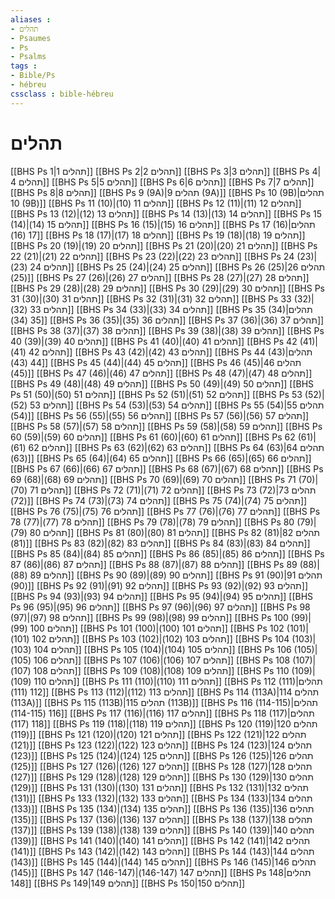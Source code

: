 ```yaml
---
aliases : 
- תהלים
- Psaumes
- Ps
- Psalms
tags : 
- Bible/Ps
- hébreu
cssclass : bible-hébreu
---
```


# תהלים

[[BHS Ps 1|תהלים 1]]
[[BHS Ps 2|תהלים 2]]
[[BHS Ps 3|תהלים 3]]
[[BHS Ps 4|תהלים 4]]
[[BHS Ps 5|תהלים 5]]
[[BHS Ps 6|תהלים 6]]
[[BHS Ps 7|תהלים 7]]
[[BHS Ps 8|תהלים 8]]
[[BHS Ps 9 (9A)|תהלים 9 (9A)]]
[[BHS Ps 10 (9B)|תהלים 10 (9B)]]
[[BHS Ps 11 (10)|תהלים 11 (10)]]
[[BHS Ps 12 (11)|תהלים 12 (11)]]
[[BHS Ps 13 (12)|תהלים 13 (12)]]
[[BHS Ps 14 (13)|תהלים 14 (13)]]
[[BHS Ps 15 (14)|תהלים 15 (14)]]
[[BHS Ps 16 (15)|תהלים 16 (15)]]
[[BHS Ps 17 (16)|תהלים 17 (16)]]
[[BHS Ps 18 (17)|תהלים 18 (17)]]
[[BHS Ps 19 (18)|תהלים 19 (18)]]
[[BHS Ps 20 (19)|תהלים 20 (19)]]
[[BHS Ps 21 (20)|תהלים 21 (20)]]
[[BHS Ps 22 (21)|תהלים 22 (21)]]
[[BHS Ps 23 (22)|תהלים 23 (22)]]
[[BHS Ps 24 (23)|תהלים 24 (23)]]
[[BHS Ps 25 (24)|תהלים 25 (24)]]
[[BHS Ps 26 (25)|תהלים 26 (25)]]
[[BHS Ps 27 (26)|תהלים 27 (26)]]
[[BHS Ps 28 (27)|תהלים 28 (27)]]
[[BHS Ps 29 (28)|תהלים 29 (28)]]
[[BHS Ps 30 (29)|תהלים 30 (29)]]
[[BHS Ps 31 (30)|תהלים 31 (30)]]
[[BHS Ps 32 (31)|תהלים 32 (31)]]
[[BHS Ps 33 (32)|תהלים 33 (32)]]
[[BHS Ps 34 (33)|תהלים 34 (33)]]
[[BHS Ps 35 (34)|תהלים 35 (34)]]
[[BHS Ps 36 (35)|תהלים 36 (35)]]
[[BHS Ps 37 (36)|תהלים 37 (36)]]
[[BHS Ps 38 (37)|תהלים 38 (37)]]
[[BHS Ps 39 (38)|תהלים 39 (38)]]
[[BHS Ps 40 (39)|תהלים 40 (39)]]
[[BHS Ps 41 (40)|תהלים 41 (40)]]
[[BHS Ps 42 (41)|תהלים 42 (41)]]
[[BHS Ps 43 (42)|תהלים 43 (42)]]
[[BHS Ps 44 (43)|תהלים 44 (43)]]
[[BHS Ps 45 (44)|תהלים 45 (44)]]
[[BHS Ps 46 (45)|תהלים 46 (45)]]
[[BHS Ps 47 (46)|תהלים 47 (46)]]
[[BHS Ps 48 (47)|תהלים 48 (47)]]
[[BHS Ps 49 (48)|תהלים 49 (48)]]
[[BHS Ps 50 (49)|תהלים 50 (49)]]
[[BHS Ps 51 (50)|תהלים 51 (50)]]
[[BHS Ps 52 (51)|תהלים 52 (51)]]
[[BHS Ps 53 (52)|תהלים 53 (52)]]
[[BHS Ps 54 (53)|תהלים 54 (53)]]
[[BHS Ps 55 (54)|תהלים 55 (54)]]
[[BHS Ps 56 (55)|תהלים 56 (55)]]
[[BHS Ps 57 (56)|תהלים 57 (56)]]
[[BHS Ps 58 (57)|תהלים 58 (57)]]
[[BHS Ps 59 (58)|תהלים 59 (58)]]
[[BHS Ps 60 (59)|תהלים 60 (59)]]
[[BHS Ps 61 (60)|תהלים 61 (60)]]
[[BHS Ps 62 (61)|תהלים 62 (61)]]
[[BHS Ps 63 (62)|תהלים 63 (62)]]
[[BHS Ps 64 (63)|תהלים 64 (63)]]
[[BHS Ps 65 (64)|תהלים 65 (64)]]
[[BHS Ps 66 (65)|תהלים 66 (65)]]
[[BHS Ps 67 (66)|תהלים 67 (66)]]
[[BHS Ps 68 (67)|תהלים 68 (67)]]
[[BHS Ps 69 (68)|תהלים 69 (68)]]
[[BHS Ps 70 (69)|תהלים 70 (69)]]
[[BHS Ps 71 (70)|תהלים 71 (70)]]
[[BHS Ps 72 (71)|תהלים 72 (71)]]
[[BHS Ps 73 (72)|תהלים 73 (72)]]
[[BHS Ps 74 (73)|תהלים 74 (73)]]
[[BHS Ps 75 (74)|תהלים 75 (74)]]
[[BHS Ps 76 (75)|תהלים 76 (75)]]
[[BHS Ps 77 (76)|תהלים 77 (76)]]
[[BHS Ps 78 (77)|תהלים 78 (77)]]
[[BHS Ps 79 (78)|תהלים 79 (78)]]
[[BHS Ps 80 (79)|תהלים 80 (79)]]
[[BHS Ps 81 (80)|תהלים 81 (80)]]
[[BHS Ps 82 (81)|תהלים 82 (81)]]
[[BHS Ps 83 (82)|תהלים 83 (82)]]
[[BHS Ps 84 (83)|תהלים 84 (83)]]
[[BHS Ps 85 (84)|תהלים 85 (84)]]
[[BHS Ps 86 (85)|תהלים 86 (85)]]
[[BHS Ps 87 (86)|תהלים 87 (86)]]
[[BHS Ps 88 (87)|תהלים 88 (87)]]
[[BHS Ps 89 (88)|תהלים 89 (88)]]
[[BHS Ps 90 (89)|תהלים 90 (89)]]
[[BHS Ps 91 (90)|תהלים 91 (90)]]
[[BHS Ps 92 (91)|תהלים 92 (91)]]
[[BHS Ps 93 (92)|תהלים 93 (92)]]
[[BHS Ps 94 (93)|תהלים 94 (93)]]
[[BHS Ps 95 (94)|תהלים 95 (94)]]
[[BHS Ps 96 (95)|תהלים 96 (95)]]
[[BHS Ps 97 (96)|תהלים 97 (96)]]
[[BHS Ps 98 (97)|תהלים 98 (97)]]
[[BHS Ps 99 (98)|תהלים 99 (98)]]
[[BHS Ps 100 (99)|תהלים 100 (99)]]
[[BHS Ps 101 (100)|תהלים 101 (100)]]
[[BHS Ps 102 (101)|תהלים 102 (101)]]
[[BHS Ps 103 (102)|תהלים 103 (102)]]
[[BHS Ps 104 (103)|תהלים 104 (103)]]
[[BHS Ps 105 (104)|תהלים 105 (104)]]
[[BHS Ps 106 (105)|תהלים 106 (105)]]
[[BHS Ps 107 (106)|תהלים 107 (106)]]
[[BHS Ps 108 (107)|תהלים 108 (107)]]
[[BHS Ps 109 (108)|תהלים 109 (108)]]
[[BHS Ps 110 (109)|תהלים 110 (109)]]
[[BHS Ps 111 (110)|תהלים 111 (110)]]
[[BHS Ps 112 (111)|תהלים 112 (111)]]
[[BHS Ps 113 (112)|תהלים 113 (112)]]
[[BHS Ps 114 (113A)|תהלים 114 (113A)]]
[[BHS Ps 115 (113B)|תהלים 115 (113B)]]
[[BHS Ps 116 (114-115)|תהלים 116 (114-115)]]
[[BHS Ps 117 (116)|תהלים 117 (116)]]
[[BHS Ps 118 (117)|תהלים 118 (117)]]
[[BHS Ps 119 (118)|תהלים 119 (118)]]
[[BHS Ps 120 (119)|תהלים 120 (119)]]
[[BHS Ps 121 (120)|תהלים 121 (120)]]
[[BHS Ps 122 (121)|תהלים 122 (121)]]
[[BHS Ps 123 (122)|תהלים 123 (122)]]
[[BHS Ps 124 (123)|תהלים 124 (123)]]
[[BHS Ps 125 (124)|תהלים 125 (124)]]
[[BHS Ps 126 (125)|תהלים 126 (125)]]
[[BHS Ps 127 (126)|תהלים 127 (126)]]
[[BHS Ps 128 (127)|תהלים 128 (127)]]
[[BHS Ps 129 (128)|תהלים 129 (128)]]
[[BHS Ps 130 (129)|תהלים 130 (129)]]
[[BHS Ps 131 (130)|תהלים 131 (130)]]
[[BHS Ps 132 (131)|תהלים 132 (131)]]
[[BHS Ps 133 (132)|תהלים 133 (132)]]
[[BHS Ps 134 (133)|תהלים 134 (133)]]
[[BHS Ps 135 (134)|תהלים 135 (134)]]
[[BHS Ps 136 (135)|תהלים 136 (135)]]
[[BHS Ps 137 (136)|תהלים 137 (136)]]
[[BHS Ps 138 (137)|תהלים 138 (137)]]
[[BHS Ps 139 (138)|תהלים 139 (138)]]
[[BHS Ps 140 (139)|תהלים 140 (139)]]
[[BHS Ps 141 (140)|תהלים 141 (140)]]
[[BHS Ps 142 (141)|תהלים 142 (141)]]
[[BHS Ps 143 (142)|תהלים 143 (142)]]
[[BHS Ps 144 (143)|תהלים 144 (143)]]
[[BHS Ps 145 (144)|תהלים 145 (144)]]
[[BHS Ps 146 (145)|תהלים 146 (145)]]
[[BHS Ps 147 (146-147)|תהלים 147 (146-147)]]
[[BHS Ps 148|תהלים 148]]
[[BHS Ps 149|תהלים 149]]
[[BHS Ps 150|תהלים 150]]

